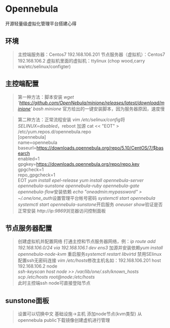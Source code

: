 # Opennebula
开源轻量级虚拟化管理平台搭建心得

## 环境
> 主控端服务器：Centos7  192.168.106.201 
> 节点服务器（虚拟机）：Centos7  192.168.106.2
> 虚拟机里面的虚拟机：ttylinux (chop wood,carry wa/etc/selinux/configter)

## 主控端配置
> 第一种方法：脚本安装
> *wget 'https://github.com/OpenNebula/minione/releases/latest/download/minione'*
> *bash minione*
> 官方给出的一键安装脚本，因为服务器原因，速度慢

> 第二种方法：正常流程安装
> *vim /etc/selinux/config*将*SELINUX=disabled*，reboot
> 加源
> cat << "EOT" > /etc/yum.repos.d/opennebula.repo
<br> [opennebula]
<br> name=opennebula
<br> baseurl=https://downloads.opennebula.org/repo/5.10/CentOS/7/$basearch
<br> enabled=1
<br> gpgkey=https://downloads.opennebula.org/repo/repo.key
<br> gpgcheck=1
<br> repo_gpgcheck=1
<br> EOT
> *yum install epel-release*
> *yum install opennebula-server opennebula-sunstone opennebula-ruby opennebula-gate opennebula-flow*安装依赖
> *echo "oneadmin:mypassword" > ~/.one/one_auth*设置管理平台帐号密码
> *systemctl start opennebula* *systemctl start opennebula-sunstone*开启服务
> *oneuser show*验证是否正常安装
> *http://ip:9869*浏览器访问控制面板

## 节点服务器配置
> 创建虚拟机并配置网络
> 打通主控和节点服务器网络，例：*ip route add 192.168.106.0/24 via 192.168.106.1 dev ens3*
> 加源并安装依赖*yum install opennebula-node-kvm* 重启服务*systemctl restart libvirtd*
> 禁用SElinux
> 配置ssh无密码连接 *vim /etc/hosts*修改主机名如：192.168.106.201 host <br> 192.168.106.2 node
<br> *ssh-keyscan host node  >> /var/lib/one/.ssh/known_hosts* <br> *scp /etc/hosts root@node:/etc/hosts* <br> 此时主控端ssh node可直接登陆节点

## sunstone面板
> 设置可以切换中文
> 基础设施->主机 添加node节点(kvm类型)
> 从opennebula public下载镜像创建虚机进行管理



